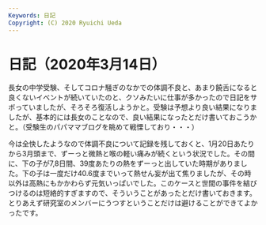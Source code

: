 ```yaml
---
Keywords: 日記
Copyright: (C) 2020 Ryuichi Ueda
---
```


# 日記（2020年3月14日） 

長女の中学受験、そしてコロナ騒ぎのなかでの体調不良と、あまり饒舌になると良くないイベントが続いていたのと、クソみたいに仕事が多かったので日記をサボっていましたが、そろそろ復活しようかと。受験は予想より良い結果になりましたが、基本的には長女のことなので、良い結果になったとだけ書いておこうかと。（受験生のパパママブログを眺めて戦慄しており・・・）


今は全快したようなので体調不良について記録を残しておくと、1月20日あたりから3月頭まで、ずーっと微熱と喉の軽い痛みが続くという状況でした。その間に、下の子が7,8日間、39度あたりの熱をずーっと出していた時期がありました。下の子は一度だけ40.6度までいって熱せん妄が出て焦りましたが、その時以外は高熱にもかかわらず元気いっぱいでした。このケースと世間の事件を結びつけるのは短絡的すぎますので、そういうことがあったとだけ書いておきます。とりあえず研究室のメンバーにうつすということだけは避けることができてよかったです。
